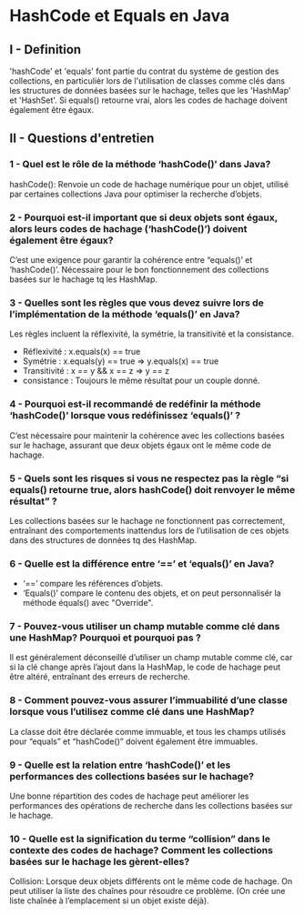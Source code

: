 # HashCode et Equals en Java
## I - Definition
'hashCode' et 'equals' font partie du contrat du système de gestion des collections, en particulièr lors de l'utilisation de classes comme clés dans les structures de données basées sur le hachage, telles que les 'HashMap' et 'HashSet'.
Si equals() retourne vrai, alors les codes de hachage doivent également être égaux.

## II - Questions d'entretien
### 1 - Quel est le rôle de la méthode ‘hashCode()’ dans Java?
hashCode(): Renvoie un code de hachage numérique pour un objet, utilisé par certaines collections Java pour optimiser la recherche d’objets.

### 2 - Pourquoi est-il important que si deux objets sont égaux, alors leurs codes de hachage (‘hashCode()’) doivent également être égaux?
C’est une exigence pour garantir la cohérence entre “equals()’ et ‘hashCode()’.
Nécessaire pour le bon fonctionnement des collections basées sur le hachage tq les HashMap.

### 3 - Quelles sont les règles que vous devez suivre lors de l’implémentation de la méthode ‘equals()’ en Java?
Les règles incluent la réflexivité, la symétrie, la transitivité et la consistance.
- Réflexivité	: x.equals(x) == true
- Symétrie	: x.equals(y) == true => y.equals(x) == true
- Transitivité	: x == y && x == z => y == z
- consistance	: Toujours le même résultat pour un couple donné.

### 4 - Pourquoi est-il recommandé de redéfinir la méthode ‘hashCode()’ lorsque vous redéfinissez ‘equals()’ ?
C’est nécessaire pour maintenir la cohérence avec les collections basées sur le hachage, assurant que deux objets égaux ont le même code de hachage.

### 5 - Quels sont les risques si vous ne respectez pas la règle “si equals() retourne true, alors hashCode() doit renvoyer le même résultat” ?
Les collections basées sur le hachage ne fonctionnent pas correctement, entraînant des comportements inattendus lors de l’utilisation de ces objets dans des structures de données tq des HashMap.

### 6 - Quelle est la différence entre ‘==’ et ‘equals()’ en Java?
- ‘==’ compare les références d’objets.
- ‘Equals()’ compare le contenu des objets, et on peut personnalisér la méthode équals() avec "Override".

### 7 - Pouvez-vous utiliser un champ mutable comme clé dans une HashMap? Pourquoi et pourquoi pas ?
Il est généralement déconseillé d’utiliser un champ mutable comme clé, car si la clé change après l’ajout dans la HashMap,  le code de hachage peut être altéré, entraînant des erreurs de recherche.

### 8 - Comment pouvez-vous assurer l’immuabilité d’une classe lorsque vous l’utilisez comme clé dans une HashMap?
La classe doit être déclarée comme immuable, et tous les champs utilisés pour “equals” et “hashCode()” doivent également être immuables.

### 9 - Quelle est la relation entre ‘hashCode()’ et les performances des collections basées sur le hachage?
Une bonne répartition des codes de hachage peut améliorer les performances des opérations de recherche dans les collections basées sur le hachage.

### 10 - Quelle est la signification du terme “collision” dans le contexte des codes de hachage? Comment les collections basées sur le hachage les gèrent-elles?
Collision: Lorsque deux objets différents ont le même code de hachage.
On peut utiliser la liste des chaînes pour résoudre ce problème. (On crée une liste chaînée à l’emplacement si un objet existe déjà).


